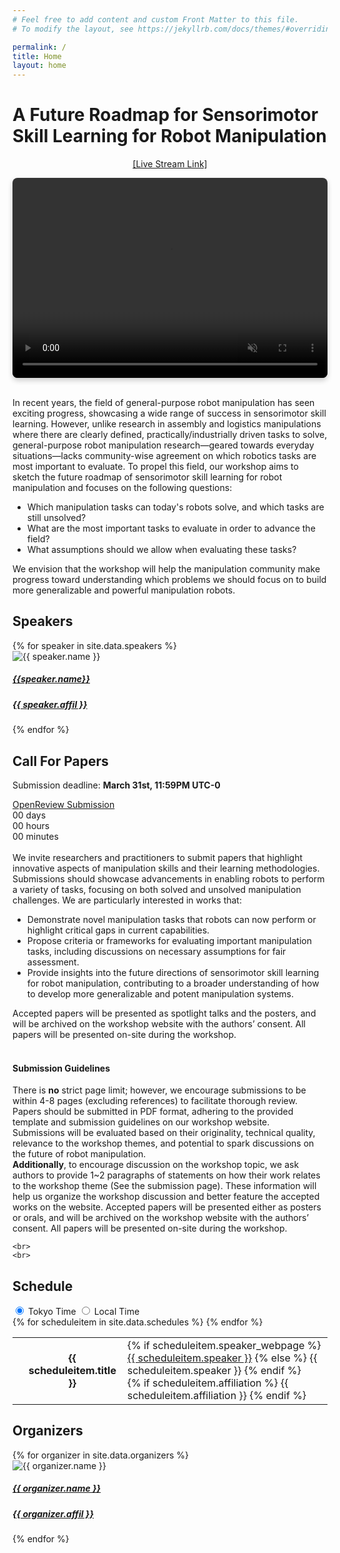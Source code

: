 ```yaml
---
# Feel free to add content and custom Front Matter to this file.
# To modify the layout, see https://jekyllrb.com/docs/themes/#overriding-theme-defaults

permalink: /
title: Home
layout: home
---
```


<h1 class="page-heading">A Future Roadmap for Sensorimotor Skill Learning for Robot Manipulation</h1>

<p align="center">
    <a href="">[Live Stream Link]</a>
</p>


<video autoplay muted loop style="object-fit: cover; height: 320px; width: 100%; border-radius: 8px; box-shadow: 0 4px 8px rgba(0,0,0,0.2);">
    <source src="assets/img/teaser_video.mp4" type="video/mp4">
    Your browser does not support the video tag.
</video>

<br>
<br>

In recent years, the field of general-purpose robot manipulation has seen exciting progress, showcasing a wide range of success in sensorimotor skill learning. However, unlike research in assembly and logistics manipulations where there are clearly defined, practically/industrially driven tasks to solve, general-purpose robot manipulation research—geared towards everyday situations—lacks community-wise agreement on which robotics tasks are most important to evaluate. To propel this field, our workshop aims to sketch the future roadmap of sensorimotor skill learning for robot manipulation and focuses on the following questions:

<ul>
<li> Which manipulation tasks can today's robots solve, and which tasks are still unsolved? </li>
<li> What are the most important tasks to evaluate in order to advance the field? </li>
<li> What assumptions should we allow when evaluating these tasks? </li>
</ul>


We envision that the workshop will help the manipulation community make progress toward understanding which problems we should focus on to build more generalizable and powerful manipulation robots.


<!-- ![](assets/img/banner.jpg) -->





<!-- The theme is quite easy to use if you're familiar with Jekyll. The following collections are implemented:
1. **Speakers**: Curate a [speaker list like this one](speakers) from a set of markdown files, one per speaker. Crops and displays images if available. Adds a short bio. See files in the `_speakers` directory for examples.
2. **Organizers**: Curate an organizer list from a set of markdown files, one per organizer. See files in the `_organizers` directory for examples.
3. **Schedule**: Curate a [schedule like this](schedule) from a set of markdown files, one per event (talk, panel, break, etc.). See files in the `_schedule` directory for examples. Schedule items are sorted by a `sequence_id` attribute.
4. **Papers**: Curate a [list of papers like this](papers) from a bunch of markdown files, one per paper. See files in the `_papers` directory for examples. Papers are sorted by a `sequence_id` attribute if specifed (else they are listed alphabetically).

> **NOTE:** The best way to use these is to turn feature on or off by editing the `collections` attribute in `_config.yml`.

If you experience issues or have cool features to add, feel free to [fork this template](). -->


<section id="speakers">
    <h2 class="mb-4">Speakers</h2>
    <div class="row">
        {% for speaker in site.data.speakers %}
        <div class="col-lg-3 col-md-4 mb-3">
            <div class="card h-100">
                <div class="card-img-container mx-auto">
                    <img src="{{ '/assets/img/speakers/' | append: speaker.img }}" class="card-img-top rounded-img mx-auto" alt="{{ speaker.name }}">
                </div>
                <div class="card-body">
                    <h5 class="card-title  text-center"><a href="{{ speaker.webpage }}"> {{speaker.name}} </a></h5>
                    <h5 class="card-title  text-center">
                    <a href="{{ speaker.affil_link }}">{{ speaker.affil }}</a></h5>
                    <!-- <p class="card-text">{{ speaker.bio }}</p> -->
                </div>
            </div>
        </div>
        {% endfor %}
    </div>
</section>

<!-- Call for Papers -->

<section id="papers">
    <h2 class="mb-3">Call For Papers</h2>
    <p>Submission deadline: <b>March 31st, 11:59PM UTC-0</b></p>
    <div class="submission-box">
    <a href="https://openreview.net/group?id=IEEE.org/2024/ICRA/Workshop/Manipulation_Skills">OpenReview Submission</a>
    </div>
    <div class="countdown-container">
    <div class="time-box">
        <span id="days" class="time-number">00</span>
        <span class="time-label">days</span>
    </div>
    <div class="time-box">
        <span id="hours" class="time-number">00</span>
        <span class="time-label">hours</span>
    </div>
    <div class="time-box">
        <span id="minutes" class="time-number">00</span>
        <span class="time-label">minutes</span>
    </div>
    </div>
    <br>
     We invite researchers and practitioners to submit papers that highlight innovative aspects of manipulation skills and their learning methodologies. Submissions should showcase advancements in enabling robots to perform a variety of tasks, focusing on both solved and unsolved manipulation challenges. We are particularly interested in works that:
    <ul>
        <li>Demonstrate novel manipulation tasks that robots can now perform or highlight critical gaps in current capabilities.</li>
        <li>Propose criteria or frameworks for evaluating important manipulation tasks, including discussions on necessary assumptions for fair assessment.</li>
        <li>Provide insights into the future directions of sensorimotor skill learning for robot manipulation, contributing to a broader understanding of how to develop more generalizable and potent manipulation systems.</li>
    </ul>
    Accepted papers will be presented as spotlight talks and the posters, and will be archived on the workshop website with the authors’ consent. All papers will be presented on-site during the workshop.
    <br>
    <br>
    <h4 class="mb-3">Submission Guidelines</h4>
    There is <b>no</b> strict page limit; however, we encourage submissions to be within 4-8 pages (excluding references) to facilitate thorough review.
    <br>
    Papers should be submitted in PDF format, adhering to the provided template and submission guidelines on our workshop website.
    <br>
    Submissions will be evaluated based on their originality, technical quality, relevance to the workshop themes, and potential to spark discussions on the future of robot manipulation.
    <br>
    <b>Additionally</b>, to encourage discussion on the workshop topic, we ask authors to provide 1~2 paragraphs of statements on how their work relates to the workshop theme (See the submission page). These information will help us organize the workshop discussion and better feature the accepted works on the website.
    Accepted papers will be presented either as posters or orals, and will be archived on the workshop website with the authors’ consent. All papers will be presented on-site during the workshop.

    <br>
    <br>
    
</section>


<section id="schedules">
    <h2 class="mb-3">Schedule</h2>
    <!-- Schedule -->
    <div id="real-time-clock">
    </div>
    <div class = "post-content">
        <div id="timezone-buttons">
        <input type="radio" id="tokyo-time-btn" name="timezone" class="timezone-radio" onclick="selectTokyoTime()" checked>
        <label for="tokyo-time-btn" class="timezone-label">Tokyo Time</label>
        <input type="radio" id="local-time-btn" onclick="selectLocalTime()" name="timezone" class="timezone-radio">
        <label for="local-time-btn" class="timezone-label">Local Time</label>
        <div id="slider"></div>
    </div>
    <table>
        {% for scheduleitem in site.data.schedules %}
        <tr class="schedule-row" data-event-time="{{ scheduleitem.time }}">
            <td class="time-cell" data-tokyo-time="{{ scheduleitem.time }}">
                <!-- Initially shows Tokyo time; will be updated by JavaScript -->
                <p align="center">
                <!-- {{ scheduleitem.time }} -->
                    <div align="center" class="time-display"></div>
                    <div align="center" class="timezone-info"></div>
                </p>
            </td>
            <td align="center">
                <div class="col-xs-12">
                    <b>{{ scheduleitem.title }}</b>
                </div>
            </td>
            <td>
                <div class="people-name text-center">
                    <!-- scheduleitem name (link to webpage if provided) -->
                    {% if scheduleitem.speaker_webpage %}
                        <a href="{{ scheduleitem.speaker_webpage }}" target="_blank">{{ scheduleitem.speaker }}</a>
                    {% else %}
                        {{ scheduleitem.speaker }}
                    {% endif %}
                    <br>
                    <!-- scheduleitem affiliation (if provided) -->
                    {% if scheduleitem.affiliation %}
                        {{ scheduleitem.affiliation }}
                    {% endif %}
                </div>
            </td>
        </tr>
        {% endfor %}
    </table>
    </div>
</section>

<!-- Force time display in the table -->
<script>
    selectTokyoTime();
    updateScheduleStyles();
</script>

<!-- Organizers Section -->
<section id="organizers" class="mt-5">
    <h2 class="mb-3">Organizers</h2>
    <div class="row">
        {% for organizer in site.data.organizers %}
        <div class="col-lg-2 col-md-4 col-sm-6 mb-4">
            <div class="card h-100">
                <div class="card-img-container mx-auto">
                    <img src="{{ '/assets/img/organizers/' | append: organizer.img }}" class="card-img-top rounded-img mx-auto" alt="{{ organizer.name }}">
                </div>
                <div class="card-body">
                    <h5 class="card-title  text-center">
                    <a href="{{ organizer.webpage }}">{{ organizer.name }}</a></h5>
                     <h5 class="card-title  text-center">
                    <a href="{{ organizer.affil_link }}">{{ organizer.affil }}</a></h5>
                </div>
            </div>
        </div>
        {% endfor %}
    </div>
</section>